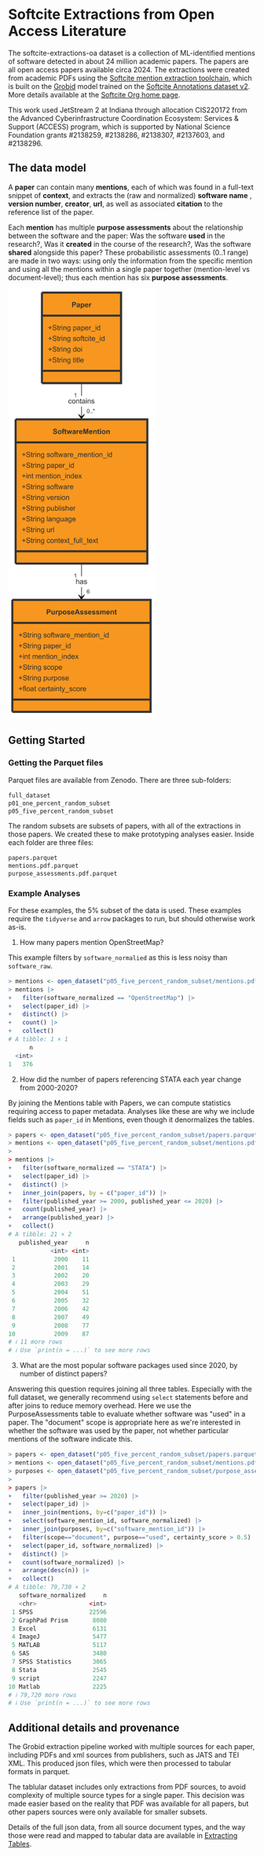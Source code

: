 # Softcite Extractions from Open Access Literature

The softcite-extractions-oa dataset is a collection of ML-identified mentions of software detected in about 24 million academic papers. The papers are all open access papers available circa 2024. The extractions were created from academic PDFs using the [Softcite mention extraction toolchain](https://github.com/softcite#mention-extraction-tool-chain), which is built on the [Grobid](https://github.com/kermitt2/grobid) model trained on the [Softcite Annotations dataset v2](https://github.com/softcite/softcite_dataset_v2).  More details available at the [Softcite Org home page](https://github.com/softcite/). 

This work used JetStream 2 at Indiana through allocation CIS220172 from the Advanced Cyberinfrastructure Coordination Ecosystem: Services & Support (ACCESS) program, which is supported by National Science Foundation grants #2138259, #2138286, #2138307, #2137603, and #2138296.

## The data model

A __paper__ can contain many __mentions__, each of which was found in a full-text snippet of __context__, and extracts the (raw and normalized) __software name__ , __version number__, __creator__, __url__, as well as associated __citation__ to the reference list of the paper.

Each __mention__ has multiple __purpose assessments__ about the relationship between the software and the paper: Was the software __used__ in the research?, Was it __created__ in the course of the research?, Was the software __shared__ alongside this paper? These probabilistic assessments (0..1 range) are made in two ways: using only the information from the specific mention and using all the mentions within a single paper together (mention-level vs document-level); thus each mention has six __purpose assessments__.

<img src="class-diagram.png" alt="drawing" width="300"/>

## Getting Started

### Getting the Parquet files

Parquet files are available from Zenodo.  There are three sub-folders:

```
full_dataset
p01_one_percent_random_subset
p05_five_percent_random_subset
```

The random subsets are subsets of papers, with all of the extractions in those papers. We created these to make prototyping analyses easier.  Inside each folder are three files:

```
papers.parquet
mentions.pdf.parquet
purpose_assessments.pdf.parquet
```
### Example Analyses

For these examples, the 5% subset of the data is used.
These examples require the `tidyverse` and `arrow` packages to run, but should otherwise work as-is.

1. How many papers mention OpenStreetMap?

This example filters by `software_normalied` as this is less noisy than `software_raw`.

```R
> mentions <- open_dataset("p05_five_percent_random_subset/mentions.pdf.parquet")
> mentions |>
+   filter(software_normalized == "OpenStreetMap") |>
+   select(paper_id) |>
+   distinct() |>
+   count() |>
+   collect()
# A tibble: 1 × 1
      n
  <int>
1   376
```

2. How did the number of papers referencing STATA each year change from 2000-2020?

By joining the Mentions table with Papers, we can compute statistics requiring access to paper metadata. Analyses like these are why we include fields such as `paper_id` in Mentions, even though it denormalizes the tables.

```R
> papers <- open_dataset("p05_five_percent_random_subset/papers.parquet")
> mentions <- open_dataset("p05_five_percent_random_subset/mentions.pdf.parquet")
> 
> mentions |>
+   filter(software_normalized == "STATA") |>
+   select(paper_id) |>
+   distinct() |>
+   inner_join(papers, by = c("paper_id")) |>
+   filter(published_year >= 2000, published_year <= 2020) |>
+   count(published_year) |>
+   arrange(published_year) |>
+   collect()
# A tibble: 21 × 2
   published_year     n
            <int> <int>
 1           2000    11
 2           2001    14
 3           2002    20
 4           2003    29
 5           2004    51
 6           2005    32
 7           2006    42
 8           2007    49
 9           2008    77
10           2009    87
# ℹ 11 more rows
# ℹ Use `print(n = ...)` to see more rows
```

3. What are the most popular software packages used since 2020, by number of distinct papers?

Answering this question requires joining all three tables.
Especially with the full dataset, we generally recommend using `select` statements before and after joins to reduce memory overhead.
Here we use the PurposeAssessments table to evaluate whether software was "used" in a paper.
The "document" scope is appropriate here as we're interested in whether the software was used by the paper, not whether particular mentions of the software indicate this.

```R
> papers <- open_dataset("p05_five_percent_random_subset/papers.parquet")
> mentions <- open_dataset("p05_five_percent_random_subset/mentions.pdf.parquet")
> purposes <- open_dataset("p05_five_percent_random_subset/purpose_assessments.pdf.parquet")
> 
> papers |>
+   filter(published_year >= 2020) |>
+   select(paper_id) |>
+   inner_join(mentions, by=c("paper_id")) |>
+   select(software_mention_id, software_normalized) |>
+   inner_join(purposes, by=c("software_mention_id")) |>
+   filter(scope=="document", purpose=="used", certainty_score > 0.5) |>
+   select(paper_id, software_normalized) |>
+   distinct() |>
+   count(software_normalized) |>
+   arrange(desc(n)) |>
+   collect()
# A tibble: 79,730 × 2
   software_normalized     n
   <chr>               <int>
 1 SPSS                22596
 2 GraphPad Prism       8080
 3 Excel                6131
 4 ImageJ               5477
 5 MATLAB               5117
 6 SAS                  3480
 7 SPSS Statistics      3065
 8 Stata                2545
 9 script               2247
10 Matlab               2225
# ℹ 79,720 more rows
# ℹ Use `print(n = ...)` to see more rows
```
## Additional details and provenance

The Grobid extraction pipeline worked with multiple sources for each paper, including PDFs and xml sources from publishers, such as JATS and TEI XML.  This produced json files, which were then processed to tabular formats in parquet. 

The tablular dataset includes only extractions from PDF sources, to avoid complexity of multiple source types for a single paper. This decision was made easier based on the reality that PDF was available for all papers, but other papers sources were only available for smaller subsets.  

Details of the full json data, from all source document types, and the way those were read and mapped to tabular data are available in [Extracting Tables](EXTRACTING_TABLES.md).
